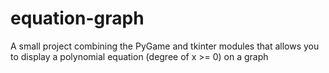 # equation-graph
A small project combining the PyGame and tkinter modules that allows you to display a polynomial equation (degree of x >= 0) on a graph
